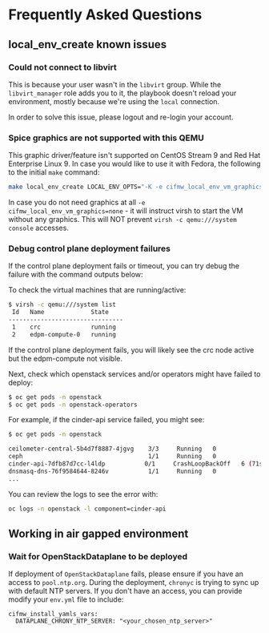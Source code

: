# Frequently Asked Questions

## local_env_create known issues

### Could not connect to libvirt
This is because your user wasn't in the `libvirt` group. While the `libvirt_manager` role adds you to it,
the playbook doesn't reload your environment, mostly because we're using the `local` connection.

In order to solve this issue, please logout and re-login your account.

### Spice graphics are not supported with this QEMU
This graphic driver/feature isn't supported on CentOS Stream 9 and Red Hat Enterprise Linux 9. In case you would like to use it with Fedora,
the following to the initial `make` command:
```Bash
make local_env_create LOCAL_ENV_OPTS="-K -e cifmw_local_env_vm_graphics=spice"
```

In case you do not need graphics at all `-e cifmw_local_env_vm_graphics=none` - it will instruct virsh to start the VM
without any graphics. This will NOT prevent `virsh -c qemu:///system console` accesses.

### Debug control plane deployment failures
If the control plane deployment fails or timeout, you can try debug the failure with the command
outputs below:

To check the virtual machines that are running/active:

```Bash
$ virsh -c qemu:///system list
 Id   Name             State
--------------------------------
 1    crc              running
 2    edpm-compute-0   running
```

If the control plane deployment fails, you will likely see the crc node active but
the edpm-compute not visible.

Next, check which openstack services and/or operators might have failed to deploy:

```Bash
$ oc get pods -n openstack
$ oc get pods -n openstack-operators
```

For example, if the cinder-api service failed, you might see:

```Bash
$ oc get pods -n openstack

ceilometer-central-5b4d7f8887-4jgvg    3/3     Running   0             25m
ceph                                   1/1     Running   0             38m
cinder-api-7dfb87d7cc-l4ldp           0/1     CrashLoopBackOff   6 (71s ago)     5m58s
dnsmasq-dns-76f9584644-8246v           1/1     Running   0             23m
...
```

You can review the logs to see the error with:

```Bash
oc logs -n openstack -l component=cinder-api
```

## Working in air gapped environment

### Wait for OpenStackDataplane to be deployed
If deployment of `OpenStackDataplane` fails, please ensure if you have an access to `pool.ntp.org`.
During the deployment, `chronyc` is trying to sync up with default NTP servers.
If you don't have an access, you can provide modify your `env.yml` file to include:
```
cifmw_install_yamls_vars:
  DATAPLANE_CHRONY_NTP_SERVER: "<your_chosen_ntp_server>"
```
